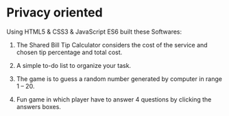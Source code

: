 # Privacy oriented
Using HTML5 & CSS3 & JavaScript ES6 built these Softwares:

1. The Shared Bill Tip Calculator considers the cost of the service and chosen tip percentage and total cost.

2. A simple to-do list to organize your task.

3. The game is to guess a random number generated by computer in range 1 – 20.

4. Fun game in which player have to answer 4 questions by clicking the answers boxes.
